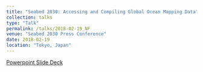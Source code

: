 ```yaml
---
title: "Seabed 2030: Accessing and Compiling Global Ocean Mapping Data"
collection: talks
type: "Talk"
permalink: /talks/2018-02-19_NF
venue: "Seabed 2030 Press Conference"
date: 2018-02-19
location: "Tokyo, Japan"
---
```


[Powerpoint Slide Deck](https://www.dropbox.com/s/t3pfreb4dy3ox2e/Ferrini-SB2030_PressConference_FINAL.pptx?dl=0)

